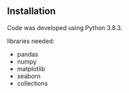 ## Installation

Code was developed using Python 3.8.3.

libraries needed:

- pandas
- numpy
- matplotlib
- seaborn
- collections